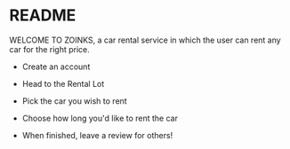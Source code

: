 # README

WELCOME TO ZOINKS, a car rental service in which the user can rent any car for the right price.

- Create an account

- Head to the Rental Lot

- Pick the car you wish to rent

- Choose how long you'd like to rent the car

- When finished, leave a review for others!
